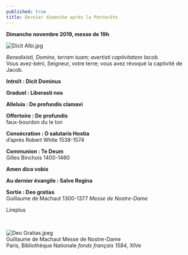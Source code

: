 ```yaml
---
published: true
title: Dernier dimanche après la Pentecôte
---
```

**Dimanche novembre 2019, messe de 19h**  

![Dicit Albi.jpg]({{site.baseurl}}/images/Dicit%20Albi.jpg)

*Benedixisti, Domine, terram tuam; avertisti captivitatem Iacob.*  
Vous avez-béni, Seigneur, votre terre; vous avez révoqué la captivité de Jacob.


**Introït : Dicit Dominus**

**Graduel : Liberasti nos**

**Alleluia : De profundis clamavi**

**Offertoire : De profundis**  
faux-bourdon du Ie ton

**Consécration : O salutaris Hostia**  
d’après Robert White 1538-1574

**Communion : Te Deum**  
Gilles Binchois 1400-1460

**Amen dico vobis**

**Au dernier évangile : Salve Regina**

**Sortie : Deo gratias**  
Guillaume de Machaut 1300-1377 *Messe de Nostre-Dame*

Lireplus

&nbsp;

![Deo Gratias.jpeg]({{site.baseurl}}/images/Deo%20Gratias.jpeg)  
Guillaume de Machaut Messe de Nostre-Dame  
Paris, Bibliothèque Nationale *fonds français 1584*, XIVe
